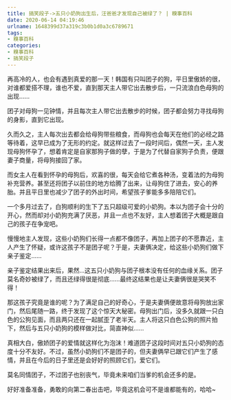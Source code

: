 ```yaml
---
title: 搞笑段子->五只小奶狗出生后，汪爸爸才发现自己被绿了？ | 糗事百科
date: 2020-06-14 04:19:46
urlname: 1648399d37a319c3b0b1d0a3c6789671
tags: 
- 糗事百科
categories:
- 糗事百科
- 搞笑段子
---
```

再高冷的人，也会有遇到真爱的那一天！韩国有只叫团子的狗，平日里傲娇的很，对谁都爱搭不理，谁也不爱，直到那天主人带它出去散步后，一只流浪白色母狗的出现……

团子对母狗一见钟情，并且每次主人带它出去散步的时候，团子都会努力寻找母狗的身影，直到它出现。

久而久之，主人每次出去都会给母狗带些粮食，而母狗也会每天在他们的必经之路等待着，这早已成为了无形的约定。就这样过去了一段时间后，偶然一天，主人发现母狗怀孕了，想着肯定是自家那狗子做的孽，于是为了代替自家狗子负责，便跟妻子商量，将母狗接回了家。

而女主人在看到怀孕的母狗后，欢喜的很，每天会给它煮各种汤，变着法的为母狗补充营养。甚至还将团子以前住的地方给腾了出来，让母狗住了进去，安心的养胎。并且平日里也减少了团子的外出时间，希望孩子爹能多多陪陪它们。

一个多月过去了，白狗顺利的生下了五只超级可爱的小奶狗。本以为团子会十分的开心，然而却对小奶狗充满了厌恶，并且一点也不友好，主人想着团子大概是跟自己的孩子在争宠吧。

慢慢地主人发现，这些小奶狗们长得一点都不像团子，再加上团子的不愿靠近，主人产生了怀疑，或许这孩子不是团子呢？于是，夫妻俩决定，给这些小奶狗们做下亲子鉴定……

亲子鉴定结果出来后，果然…这五只小奶狗与团子根本没有任何的血缘关系。团子莫名奇妙被绿了，而且还绿得很是彻底……最终这结果也是让夫妻俩很是哭笑不得！

那这孩子究竟是谁的呢？为了满足自己的好奇心，于是夫妻俩便故意将母狗放出家门，然后尾随一路，终于发现了这个惊天大秘密。母狗出门后，没多久就跟一只白色的公狗见面，而且两只还在一起腻歪了老半天。主人将这只白色公狗的照片拍下，然后与五只小奶狗的模样做对比，简直神似……

真相大白，傲娇团子的爱情就这样化为泡沫！难道团子这段时间对五只小奶狗的态度十分不友好。不过，虽然小奶狗们不是团子的，但夫妻俩早已跟它们产生了感情，并且在今后的日子里还是会好好的照顾它们，爱它们。

莫名同情团子，不过团子也别丧气，毕竟未来咱们当爹的机会还多的是。

好好准备准备，勇敢的向第二春出击吧，毕竟这机会可不是谁都能有的，哈哈~


